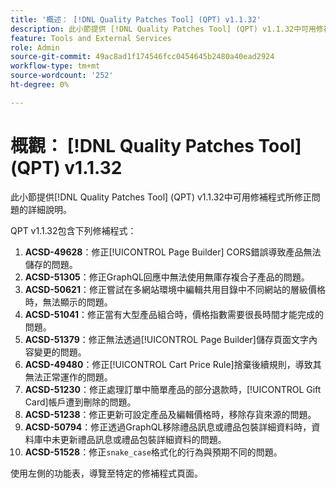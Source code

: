 ```yaml
---
title: '概述： [!DNL Quality Patches Tool] (QPT) v1.1.32'
description: 此小節提供 [!DNL Quality Patches Tool] (QPT) v1.1.32中可用修補程式所修正問題的詳細說明。
feature: Tools and External Services
role: Admin
source-git-commit: 49ac8ad1f174546fcc0454645b2480a40ead2924
workflow-type: tm+mt
source-wordcount: '252'
ht-degree: 0%

---
```


# 概觀： [!DNL Quality Patches Tool] (QPT) v1.1.32

此小節提供[!DNL Quality Patches Tool] (QPT) v1.1.32中可用修補程式所修正問題的詳細說明。

QPT v1.1.32包含下列修補程式：

1. **ACSD-49628**：修正[!UICONTROL Page Builder] CORS錯誤導致產品無法儲存的問題。
1. **ACSD-51305**：修正GraphQL回應中無法使用無庫存複合子產品的問題。
1. **ACSD-50621**：修正嘗試在多網站環境中編輯共用目錄中不同網站的層級價格時，無法顯示的問題。
1. **ACSD-51041**：修正當有大型產品組合時，價格指數需要很長時間才能完成的問題。
1. **ACSD-51379**：修正無法透過[!UICONTROL Page Builder]儲存頁面文字內容變更的問題。
1. **ACSD-49480**：修正[!UICONTROL Cart Price Rule]捨棄後續規則，導致其無法正常運作的問題。
1. **ACSD-51230**：修正處理訂單中簡單產品的部分退款時，[!UICONTROL Gift Card]帳戶遭到刪除的問題。
1. **ACSD-51238**：修正更新可設定產品及編輯價格時，移除存貨來源的問題。
1. **ACSD-50794**：修正透過GraphQL移除禮品訊息或禮品包裝詳細資料時，資料庫中未更新禮品訊息或禮品包裝詳細資料的問題。
1. **ACSD-51528**：修正`snake_case`格式化的行為與預期不同的問題。

使用左側的功能表，導覽至特定的修補程式頁面。
